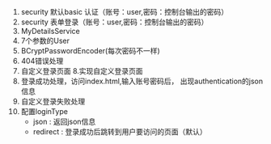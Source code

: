 1. security 默认basic 认证（账号：user,密码：控制台输出的密码）
2. security 表单登录（账号：user,密码：控制台输出的密码）
3. MyDetailsService
4. 7个参数的User
5. BCryptPasswordEncoder(每次密码不一样)
6. 404错误处理
7. 自定义登录页面
8.实现自定义登录页面
9. 登录成功处理，访问index.html,输入账号密码后，
出现authentication的json信息
10. 自定义登录失败处理
11. 配置loginType
    - json : 返回json信息
    - redirect : 登录成功后跳转到用户要访问的页面（默认）